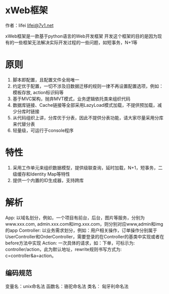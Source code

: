 # xWeb框架
作者：lifei   <lifei@7v1.net>

xWeb框架是一款基于python语言的Web开发框架
开发这个框架的目的是因为现有的一些框架无法解决实际开发过程的一些问题，如短事务，N+1等


# 原则

1. 脚本即配置，且配置文件全局唯一
2. 约定优于配置，一切不涉及旧数据迁移的规则一律不再设置配置选项，例如：模板存放, action标识码等
3. 基于MVC架构，抛弃MVT模式，业务逻辑依托类来组织代码
4. 数据库链接、Cache链接等全部采用LazyLoad模式加载，不提供预加载，减少分库时链接
5. 从代码组织上讲，分库优于分表，因此不提供分表功能，请大家尽量采用分库来代替分表
6. 轻量级，可运行于console程序


# 特性
1. 采用工作单元来组织数据模型，提供级联查询，延时加载，N+1，短事务，二级缓存和Identity Map等特性
2. 提供一个内置的ID生成器，支持跨库

# 解析

App: 以域名划分，例如，一个项目有前台，后台，图片等服务，分别为www.xxx.com, admin.xxx.com和img.xxx.com，则分别对应www,admin和img的app
Controller: 以业务需求划分，例如：用户相关操作，订单操作分别属于UserController和OrderController，需要登录的在Controller的基类中实现或者在before方法中实现
Action: 一次具体的请求，如：下单，可标示为: controller/action，此为默认地址，rewrite规则书写方式为: c=controller&a=action。



## 编码规范
变量名：unix命名法
函数名：骆驼命名法
类名：  匈牙利命名法